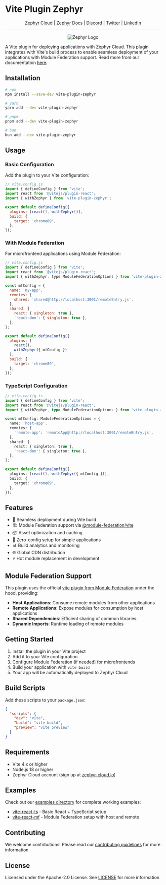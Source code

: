 # Vite Plugin Zephyr

<div align="center">

[Zephyr Cloud](https://zephyr-cloud.io) | [Zephyr Docs](https://docs.zephyr-cloud.io) | [Discord](https://zephyr-cloud.io/discord) | [Twitter](https://x.com/ZephyrCloudIO) | [LinkedIn](https://www.linkedin.com/company/zephyr-cloud/)

<hr/>
<img src="https://cdn.prod.website-files.com/669061ee3adb95b628c3acda/66981c766e352fe1f57191e2_Opengraph-zephyr.png" alt="Zephyr Logo" />
</div>

A Vite plugin for deploying applications with Zephyr Cloud. This plugin integrates with Vite's build process to enable seamless deployment of your applications with Module Federation support. Read more from our documentation [here](https://docs.zephyr-cloud.io/recipes/react-vite).

## Installation

```bash
# npm
npm install --save-dev vite-plugin-zephyr

# yarn
yarn add --dev vite-plugin-zephyr

# pnpm
pnpm add --dev vite-plugin-zephyr

# bun
bun add --dev vite-plugin-zephyr
```

## Usage

### Basic Configuration

Add the plugin to your Vite configuration:

```javascript
// vite.config.js
import { defineConfig } from 'vite';
import react from '@vitejs/plugin-react';
import { withZephyr } from 'vite-plugin-zephyr';

export default defineConfig({
  plugins: [react(), withZephyr()],
  build: {
    target: 'chrome89',
  },
});
```

### With Module Federation

For microfrontend applications using Module Federation:

```javascript
// vite.config.js
import { defineConfig } from 'vite';
import react from '@vitejs/plugin-react';
import { withZephyr, type ModuleFederationOptions } from 'vite-plugin-zephyr';

const mfConfig = {
  name: 'my-app',
  remotes: {
    shared: 'shared@http://localhost:3001/remoteEntry.js',
  },
  shared: {
    react: { singleton: true },
    'react-dom': { singleton: true },
  },
};

export default defineConfig({
  plugins: [
    react(),
    withZephyr({ mfConfig })
  ],
  build: {
    target: 'chrome89',
  },
});
```

### TypeScript Configuration

```typescript
// vite.config.ts
import { defineConfig } from 'vite';
import react from '@vitejs/plugin-react';
import { withZephyr, type ModuleFederationOptions } from 'vite-plugin-zephyr';

const mfConfig: ModuleFederationOptions = {
  name: 'host-app',
  remotes: {
    'remote-app': 'remoteApp@http://localhost:3001/remoteEntry.js',
  },
  shared: {
    react: { singleton: true },
    'react-dom': { singleton: true },
  },
};

export default defineConfig({
  plugins: [react(), withZephyr({ mfConfig })],
  build: {
    target: 'chrome89',
  },
});
```

## Features

- 🚀 Seamless deployment during Vite build
- 🏗️ Module Federation support via [@module-federation/vite](https://github.com/module-federation/vite)
- 📦 Asset optimization and caching
- 🔧 Zero-config setup for simple applications
- 📊 Build analytics and monitoring
- 🌐 Global CDN distribution
- ⚡ Hot module replacement in development

## Module Federation Support

This plugin uses the official [vite plugin from Module Federation](https://github.com/module-federation/vite) under the hood, providing:

- **Host Applications**: Consume remote modules from other applications
- **Remote Applications**: Expose modules for consumption by host applications
- **Shared Dependencies**: Efficient sharing of common libraries
- **Dynamic Imports**: Runtime loading of remote modules

## Getting Started

1. Install the plugin in your Vite project
2. Add it to your Vite configuration
3. Configure Module Federation (if needed) for microfrontends
4. Build your application with `vite build`
5. Your app will be automatically deployed to Zephyr Cloud

## Build Scripts

Add these scripts to your `package.json`:

```json
{
  "scripts": {
    "dev": "vite",
    "build": "vite build",
    "preview": "vite preview"
  }
}
```

## Requirements

- Vite 4.x or higher
- Node.js 18 or higher
- Zephyr Cloud account (sign up at [zephyr-cloud.io](https://zephyr-cloud.io))

## Examples

Check out our [examples directory](../../examples/) for complete working examples:

- [vite-react-ts](../../examples/vite-react-ts/) - Basic React + TypeScript setup
- [vite-react-mf](../../examples/vite-react-mf/) - Module Federation setup with host and remote

## Contributing

We welcome contributions! Please read our [contributing guidelines](../../CONTRIBUTING.md) for more information.

## License

Licensed under the Apache-2.0 License. See [LICENSE](LICENSE) for more information.
